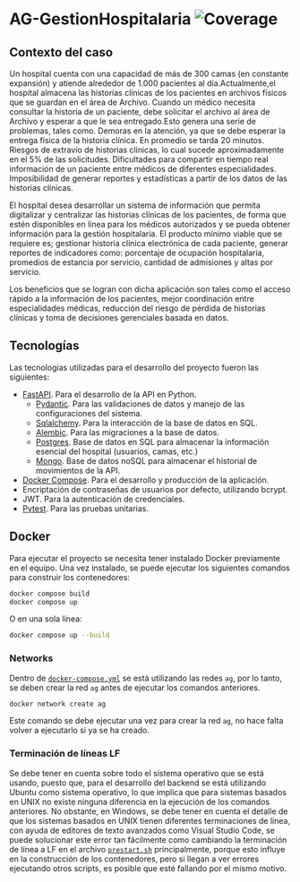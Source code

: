 # AG-GestionHospitalaria ![Coverage](https://img.shields.io/badge/Coverage-77%25-brightgreen.svg)

## Contexto del caso

Un hospital cuenta con una capacidad de más de 300 camas (en constante expansión) y atiende alrededor de 1.000 pacientes al día.Actualmente,el hospital almacena las historias clínicas de los pacientes en archivos físicos que se guardan en el área de Archivo. Cuando un médico necesita consultar la historia de un paciente, debe solicitar el archivo al área de Archivo y esperar a que le sea entregado.Esto genera una serie de problemas, tales como. Demoras en la atención, ya que se debe esperar la entrega física de la historia clínica. En promedio se tarda 20 minutos. Riesgos de extravío de historias clínicas, lo cual sucede aproximadamente en el 5% de las solicitudes. Dificultades para compartir en tiempo real información de un paciente entre médicos de diferentes especialidades. Imposibilidad de generar reportes y estadísticas a partir de los datos de las historias clínicas.

El hospital desea desarrollar un sistema de información que permita digitalizar y centralizar las historias clínicas de los pacientes, de forma que estén disponibles en línea para los médicos autorizados y se pueda obtener información para la gestión hospitalaria. El producto mínimo viable que se requiere es; gestionar historia clínica electrónica de cada paciente, generar reportes de indicadores como: porcentaje de ocupación hospitalaria, promedios de estancia por servicio, cantidad de admisiones y altas por servicio.

Los beneficios que se logran con dicha aplicación son tales como el acceso rápido a la información de los pacientes, mejor coordinación entre especialidades médicas, reducción del riesgo de pérdida de historias clínicas y toma de decisiones gerenciales basada en datos.

## Tecnologías

Las tecnologias utilizadas para el desarrollo del proyecto fueron las siguientes:

- [FastAPI](https://fastapi.tiangolo.com). Para el desarrollo de la API en Python.
  - [Pydantic](https://docs.pydantic.dev). Para las validaciones de datos y manejo de las configuraciones del sistema.
  - [Sqlalchemy](https://www.sqlalchemy.org). Para la interacción de la base de datos en SQL.
  - [Alembic](https://alembic.sqlalchemy.org/en/latest/). Para las migraciones a la base de datos.
  - [Postgres](https://www.postgresql.org). Base de datos en SQL para almacenar la información esencial del hospital (usuarios, camas, etc.)
  - [Mongo](https://www.mongodb.com/es). Base de datos noSQL para almacenar el historial de movimientos de la API.
- [Docker Compose](https://www.docker.com). Para el desarrollo y producción de la aplicación.
- Encriptación de contraseñas de usuarios por defecto, utilizando bcrypt.
- JWT. Para la autenticación de credenciales.
- [Pytest](https://docs.pytest.org/en/stable/). Para las pruebas unitarias.

## Docker

Para ejecutar el proyecto se necesita tener instalado Docker previamente en el equipo. Una vez instalado, se puede ejecutar los siguientes comandos para construir los contenedores:

```bash
docker compose build
docker compose up
```

O en una sola línea:

```bash
docker compose up --build
```

### Networks

Dentro de [`docker-compose.yml`](./docker-compose.yml) se está utilizando las redes `ag`, por lo tanto, se deben crear la red `ag` antes de ejecutar los comandos anteriores.

```bash
docker network create ag
```

Este comando se debe ejecutar una vez para crear la red `ag`, no hace falta volver a ejecutarlo si ya se ha creado.

### Terminación de líneas LF

Se debe tener en cuenta sobre todo el sistema operativo que se está usando, puesto que, para el desarrollo del backend se está utilizando Ubuntu como sistema operativo, lo que implica que para sistemas basados en UNIX no existe ninguna diferencia en la ejecución de los comandos anteriores. No obstante, en Windows, se debe tener en cuenta el detalle de que los sistemas basados en UNIX tienen diferentes terminaciones de línea, con ayuda de editores de texto avanzados como Visual Studio Code, se puede solucionar este error tan fácilmente como cambiando la terminación de línea a LF en el archivo [`prestart.sh`](./backend/scripts/prestart.sh) principalmente, porque esto influye en la construcción de los contenedores, pero si llegan a ver errores ejecutando otros scripts, es posible que esté fallando por el mismo motivo.

